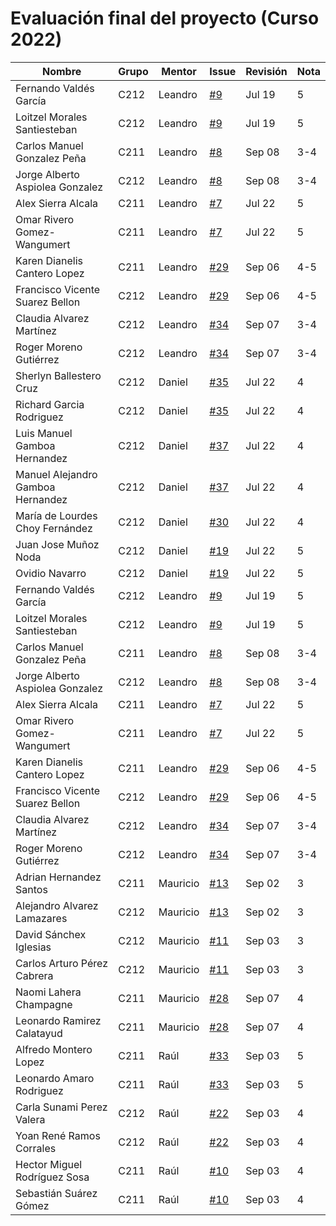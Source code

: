 # Evaluación final del proyecto (Curso 2022)

| Nombre                           | Grupo | Mentor           | Issue                                             | Revisión | Nota |
|----------------------------------|-------|------------------|---------------------------------------------------|----------|------|
| Fernando Valdés García           | C212  | Leandro          | [#9](https://github.com/matcom/domino/issues/9)   | Jul 19   |5     |
| Loitzel Morales Santiesteban     | C212  | Leandro          | [#9](https://github.com/matcom/domino/issues/9)   | Jul 19   |5     |
| Carlos Manuel Gonzalez Peña      | C211  | Leandro          | [#8](https://github.com/matcom/domino/issues/8)   | Sep 08   |3-4   |
| Jorge Alberto Aspiolea Gonzalez  | C212  | Leandro          | [#8](https://github.com/matcom/domino/issues/8)   | Sep 08   |3-4   |
| Alex Sierra Alcala               | C211  | Leandro          | [#7](https://github.com/matcom/domino/issues/7)   | Jul 22   |5     |
| Omar Rivero Gomez-Wangumert      | C211  | Leandro          | [#7](https://github.com/matcom/domino/issues/7)   | Jul 22   |5     |
| Karen Dianelis Cantero Lopez     | C211  | Leandro          | [#29](https://github.com/matcom/domino/issues/29) | Sep 06   |4-5   |
| Francisco Vicente Suarez Bellon  | C212  | Leandro          | [#29](https://github.com/matcom/domino/issues/29) | Sep 06   |4-5   |
| Claudia Alvarez Martínez         | C212  | Leandro          | [#34](https://github.com/matcom/domino/issues/34) | Sep 07   |3-4   |
| Roger Moreno Gutiérrez           | C212  | Leandro          | [#34](https://github.com/matcom/domino/issues/34) | Sep 07   |3-4   |
| Sherlyn Ballestero Cruz          | C212  | Daniel           | [#35](https://github.com/matcom/domino/issues/35) | Jul 22   |4     |
| Richard Garcia Rodriguez         | C212  | Daniel           | [#35](https://github.com/matcom/domino/issues/35) | Jul 22   |4     |
| Luis Manuel Gamboa Hernandez     | C212  | Daniel           | [#37](https://github.com/matcom/domino/issues/37) | Jul 22   |4     |
| Manuel Alejandro Gamboa Hernandez| C212  | Daniel           | [#37](https://github.com/matcom/domino/issues/37) | Jul 22   |4     |
| María de Lourdes Choy Fernández  | C212  | Daniel           | [#30](https://github.com/matcom/domino/issues/30) | Jul 22   |4     |
| Juan Jose Muñoz Noda             | C212  | Daniel           | [#19](https://github.com/matcom/domino/issues/19) | Jul 22   |5     |
| Ovidio Navarro                   | C212  | Daniel           | [#19](https://github.com/matcom/domino/issues/19) | Jul 22   |5     |
| Fernando Valdés García          | C212  | Leandro          | [#9](https://github.com/matcom/domino/issues/9)   | Jul 19   |5     |
| Loitzel Morales Santiesteban    | C212  | Leandro          | [#9](https://github.com/matcom/domino/issues/9)   | Jul 19   |5     |
| Carlos Manuel Gonzalez Peña     | C211  | Leandro          | [#8](https://github.com/matcom/domino/issues/8)   | Sep 08   |3-4   |
| Jorge Alberto Aspiolea Gonzalez | C212  | Leandro          | [#8](https://github.com/matcom/domino/issues/8)   | Sep 08   |3-4   |
| Alex Sierra Alcala              | C211  | Leandro          | [#7](https://github.com/matcom/domino/issues/7)   | Jul 22   |5     |
| Omar Rivero Gomez-Wangumert     | C211  | Leandro          | [#7](https://github.com/matcom/domino/issues/7)   | Jul 22   |5     |
| Karen Dianelis Cantero Lopez    | C211  | Leandro          | [#29](https://github.com/matcom/domino/issues/29) | Sep 06   |4-5   |
| Francisco Vicente Suarez Bellon | C212  | Leandro          | [#29](https://github.com/matcom/domino/issues/29) | Sep 06   |4-5   |
| Claudia Alvarez Martínez        | C212  | Leandro          | [#34](https://github.com/matcom/domino/issues/34) | Sep 07   |3-4   |
| Roger Moreno Gutiérrez          | C212  | Leandro          | [#34](https://github.com/matcom/domino/issues/34) | Sep 07   |3-4   |
| Adrian Hernandez Santos         | C211  | Mauricio         | [#13](https://github.com/matcom/domino/issues/13) | Sep 02   |3     |
| Alejandro Alvarez Lamazares     | C212  | Mauricio         | [#13](https://github.com/matcom/domino/issues/13) | Sep 02   |3     |
| David Sánchex Iglesias          | C212  | Mauricio         | [#11](https://github.com/matcom/domino/issues/11) | Sep 03   |3     |
| Carlos Arturo Pérez Cabrera     | C212  | Mauricio         | [#11](https://github.com/matcom/domino/issues/11) | Sep 03   |3     |
| Naomi Lahera Champagne          | C211  | Mauricio         | [#28](https://github.com/matcom/domino/issues/28) | Sep 07   |4     |
| Leonardo Ramirez Calatayud      | C211  | Mauricio         | [#28](https://github.com/matcom/domino/issues/28) | Sep 07   |4     |
| Alfredo Montero Lopez           | C211  | Raúl             | [#33](https://github.com/matcom/domino/issues/33) | Sep 03   |5     |
| Leonardo Amaro Rodriguez        | C211  | Raúl             | [#33](https://github.com/matcom/domino/issues/33) | Sep 03   |5     |
| Carla Sunami Perez Valera       | C212  | Raúl             | [#22](https://github.com/matcom/domino/issues/22) | Sep 03   |4     |
| Yoan René Ramos Corrales        | C212  | Raúl             | [#22](https://github.com/matcom/domino/issues/22) | Sep 03   |4     |
| Hector Miguel Rodríguez Sosa    | C211  | Raúl             | [#10](https://github.com/matcom/domino/issues/10) | Sep 03   |4     |
| Sebastián Suárez Gómez          | C211  | Raúl             | [#10](https://github.com/matcom/domino/issues/10) | Sep 03   |4     |
